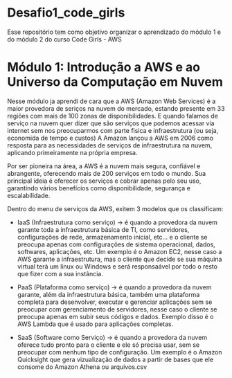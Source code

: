 # Desafio1_code_girls
Esse repositório tem como objetivo organizar o aprendizado do módulo 1 e do módulo 2 do curso Code Girls - AWS 

# Módulo 1: Introdução a AWS e ao Universo da Computação em Nuvem

Nesse módulo ja aprendi de cara que a AWS (Amazon Web Services) é a maior provedora de seriços na nuvem do mercado, estando presente em 33 regiões com mais de 100 zonas de disponibilidades. E quando falamos de serviço na nuvem quer dizer que são serviços que podemos acessar via internet sem nos preocuparmos com parte fisica e infraestrutura (ou seja, economida de tempo e custos)
A Amazon lançou a AWS em 2006 como resposta para as necessidades de serviços de infraestrutura na nuvem, aplicando primeiramente na própria empresa.

Por ser pioneira na área, a AWS é a nuvem mais segura, confiável e abrangente, oferecendo mais de 200 serviços em todo o mundo. Sua principal ideia é oferecer os serviços e cobrar apenas pelo seu uso, garantindo vários benefícios como disponibilidade, segurança e escalabilidade. 

Dentro do menu de serviços da AWS, exitem 3 modelos que os classificam:
- IaaS (Infraestrutura como serviço) -> é quando a provedora da nuvem garante toda a infraestrutura básica de TI, como servidores, configurações de rede, armazenamento inicial, etc... e o cliente se preocupa apenas com configurações de sistema operacional, dados, softwares, aplicações, etc. Um exemplo é o Amazon EC2, nesse caso a AWS garante a infraestrutura, mas o cliente que decide se sua máquina virtual terá um linux ou Windows e será responsaável por todo o resto que fizer com a sua instância.

- PaaS (Plataforma como serviço) -> é quando a provedora da nuvem garante, além da infraestrutura básica, também uma plataforma completa para desenvolver, executar e gerenciar aplicações sem se preocupar com gerenciamento de servidores, nesse caso o cliente se preocupa apenas em subir seus códigos e dados. Exemplo disso é o AWS Lambda que é usado para aplicações completas.

- SaaS (Software como Serviço) -> é quando a provedora da nuvem oferece tudo pronto para o cliente e ele só precisa usar, sem se preocupar com nenhum tipo de configuração. Um exemplo é o Amazon Quicksight que gera vizualização de dados a partir de bases que ele consome do Amazon Athena ou arquivos.csv






